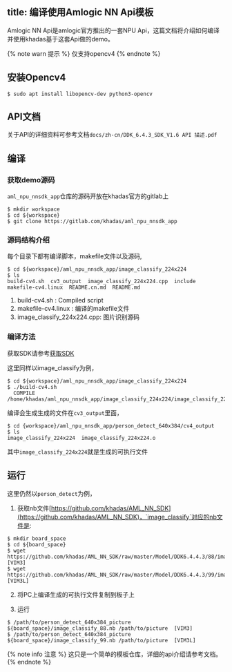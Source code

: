 title: 编译使用Amlogic NN Api模板
---

Amlogic NN Api是amlogic官方推出的一套NPU Api，这篇文档将介绍如何编译并使用khadas基于这套Api做的demo。

{% note warn 提示 %}
仅支持opencv4
{% endnote %}

## 安装Opencv4

```shell
$ sudo apt install libopencv-dev python3-opencv
```


## API文档

关于API的详细资料可参考文档`docs/zh-cn/DDK_6.4.3_SDK_V1.6 API 描述.pdf`

## 编译

### 获取demo源码

`aml_npu_nnsdk_app`仓库的源码开放在khadas官方的gitlab上

```shell
$ mkdir workspace
$ cd ${workspace}
$ git clone https://gitlab.com/khadas/aml_npu_nnsdk_app
```

### 源码结构介绍



每个目录下都有编译脚本，makefile文件以及源码,

```shell
$ cd ${workspace}/aml_npu_nnsdk_app/image_classify_224x224
$ ls
build-cv4.sh  cv3_output  image_classify_224x224.cpp  include  makefile-cv4.linux  README.cn.md  README.md
```

1. build-cv4.sh : Compiled script
2. makefile-cv4.linux : 编译的makefile文件
3. image_classify_224x224.cpp: 图片识别源码

### 编译方法

获取SDK请参考[获取SDK](/linux/zh-cn/vim3/HowToUseNPUSDK#获取SDK)

这里同样以image_classify为例，

```shell
$ cd ${workspace}/aml_npu_nnsdk_app/image_classify_224x224
$ ./build-cv4.sh
  COMPILE /home/khadas/aml_npu_nnsdk_app/image_classify_224x224/image_classify_224x224.cpp
```

编译会生成生成的文件在`cv3_output`里面，
```shell
$ cd {workspace}/aml_npu_nnsdk_app/person_detect_640x384/cv4_output
$ ls
image_classify_224x224  image_classify_224x224.o
```

其中`image_classify_224x224`就是生成的可执行文件


## 运行


这里仍然以`person_detect`为例，

1. 获取nb文件[https://github.com/khadas/AML_NN_SDK](https://github.com/khadas/AML_NN_SDK)，`image_classify`对应的nb文件是:

```shell
$ mkdir board_space
$ cd ${board_space}
$ wget https://github.com/khadas/AML_NN_SDK/raw/master/Model/DDK6.4.4.3/88/image_classify_88.nb  [VIM3]
$ wget https://github.com/khadas/AML_NN_SDK/raw/master/Model/DDK6.4.4.3/99/image_classify_88.nb  [VIM3L]
```

2. 将PC上编译生成的可执行文件复制到板子上

3. 运行

```shell
$ /path/to/person_detect_640x384_picture ${board_space}/image_classify_88.nb /path/to/picture  [VIM3]
$ /path/to/person_detect_640x384_picture ${board_space}/image_classify_99.nb /path/to/picture  [VIM3L]

```
{% note info 注意 %}
这只是一个简单的模板仓库，详细的api介绍请参考文档。
{% endnote %}

